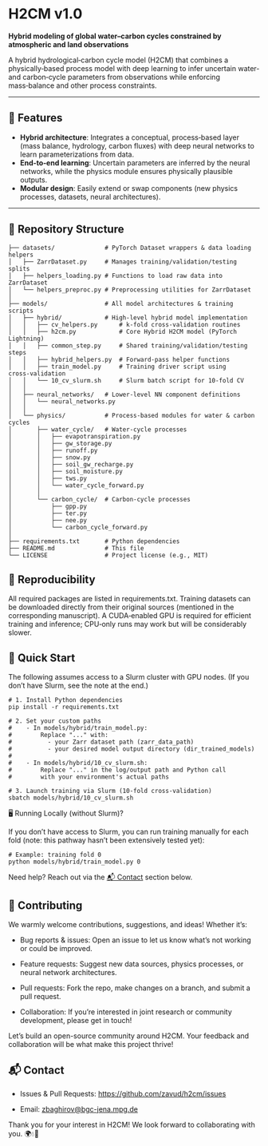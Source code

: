 # H2CM v1.0  
**Hybrid modeling of global water–carbon cycles constrained by atmospheric and land observations**

A hybrid hydrological‑carbon cycle model (H2CM) that combines a physically‑based process model with deep learning to infer uncertain water‑ and carbon‑cycle parameters from observations while enforcing mass‑balance and other process constraints.

---

## 🚀 Features

- **Hybrid architecture**: Integrates a conceptual, process‑based layer (mass balance, hydrology, carbon fluxes) with deep neural networks to learn parameterizations from data.  
- **End‑to‑end learning**: Uncertain parameters are inferred by the neural networks, while the physics module ensures physically plausible outputs.  
- **Modular design**: Easily extend or swap components (new physics processes, datasets, neural architectures).

---

## 📂 Repository Structure

```text
├── datasets/              # PyTorch Dataset wrappers & data loading helpers
│   ├── ZarrDataset.py     # Manages training/validation/testing splits
│   ├── helpers_loading.py # Functions to load raw data into ZarrDataset
│   └── helpers_preproc.py # Preprocessing utilities for ZarrDataset
│
├── models/                # All model architectures & training scripts
│   ├── hybrid/            # High‑level hybrid model implementation
│   │   ├── cv_helpers.py      # k‑fold cross‑validation routines
│   │   ├── h2cm.py            # Core Hybrid H2CM model (PyTorch Lightning)
│   │   ├── common_step.py     # Shared training/validation/testing steps
│   │   ├── hybrid_helpers.py  # Forward‑pass helper functions
│   │   ├── train_model.py     # Training driver script using cross‑validation
│   │   └── 10_cv_slurm.sh     # Slurm batch script for 10‑fold CV
│   │
│   ├── neural_networks/   # Lower‑level NN component definitions
│   │   └── neural_networks.py
│   │
│   └── physics/           # Process‑based modules for water & carbon cycles
│       ├── water_cycle/   # Water‑cycle processes
│       │   ├── evapotranspiration.py
│       │   ├── gw_storage.py
│       │   ├── runoff.py
│       │   ├── snow.py
│       │   ├── soil_gw_recharge.py
│       │   ├── soil_moisture.py
│       │   ├── tws.py
│       │   └── water_cycle_forward.py
│       │
│       └── carbon_cycle/  # Carbon‑cycle processes
│           ├── gpp.py
│           ├── ter.py
│           ├── nee.py
│           └── carbon_cycle_forward.py
│
├── requirements.txt       # Python dependencies
├── README.md              # This file
└── LICENSE                # Project license (e.g., MIT)
```

## 🔄 Reproducibility

All required packages are listed in requirements.txt. Training datasets can be downloaded directly from their original sources (mentioned in the corresponding manuscript). A CUDA‑enabled GPU is required for efficient training and inference; CPU‑only runs may work but will be considerably slower.

## 🚀 Quick Start

The following assumes access to a Slurm cluster with GPU nodes. (If you don’t have Slurm, see the note at the end.)

```
# 1. Install Python dependencies
pip install -r requirements.txt

# 2. Set your custom paths
#    - In models/hybrid/train_model.py:
#        Replace "..." with:
#          - your Zarr dataset path (zarr_data_path)
#          - your desired model output directory (dir_trained_models)
#
#    - In models/hybrid/10_cv_slurm.sh:
#        Replace "..." in the log/output path and Python call
#        with your environment's actual paths

# 3. Launch training via Slurm (10-fold cross-validation)
sbatch models/hybrid/10_cv_slurm.sh
```

🖥️ Running Locally (without Slurm)?

If you don’t have access to Slurm, you can run training manually for each fold (note: this pathway hasn’t been extensively tested yet):

```
# Example: training fold 0
python models/hybrid/train_model.py 0
```

Need help? Reach out via the [📬 Contact](#📬-contact) section below.

## 🤝 Contributing

We warmly welcome contributions, suggestions, and ideas! Whether it’s:

* Bug reports & issues: Open an issue to let us know what’s not working or could be improved.

* Feature requests: Suggest new data sources, physics processes, or neural network architectures.

* Pull requests: Fork the repo, make changes on a branch, and submit a pull request.

* Collaboration: If you’re interested in joint research or community development, please get in touch!

Let’s build an open-source community around H2CM. Your feedback and collaboration will be what make this project thrive!

## 📬 Contact

* Issues & Pull Requests: https://github.com/zavud/h2cm/issues

* Email: zbaghirov@bgc-jena.mpg.de

Thank you for your interest in H2CM! We look forward to collaborating with you. 🌍💧🌱